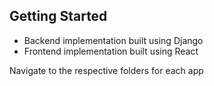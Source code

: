 ## Getting Started

- Backend implementation built using Django
- Frontend implementation built using React

Navigate to the respective folders for each app
